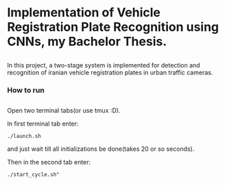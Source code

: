 # Implementation of Vehicle Registration Plate Recognition using CNNs, my Bachelor Thesis.

##
In this project, a two-stage system is implemented for detection and recognition of iranian vehicle registration plates in urban traffic cameras.

### How to run

##
Open two terminal tabs(or use tmux :D).

In first terminal tab enter:
```
./launch.sh
```
and just wait till all initializations be done(takes 20 or so seconds).

Then in the second tab enter:
```
./start_cycle.sh"
```
